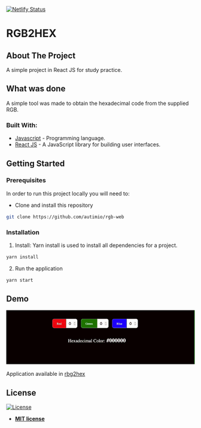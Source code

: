 [![Netlify Status](https://api.netlify.com/api/v1/badges/fd4d77a3-56b8-4624-a2a4-f835f9fa4383/deploy-status)](https://app.netlify.com/sites/rgb-to-hex-converter/deploys)

# RGB2HEX

## About The Project

A simple project in React JS for study practice.

## What was done

A simple tool was made to obtain the hexadecimal code from the supplied RGB.

### Built With:

- [Javascript](https://developer.mozilla.org/pt-BR/docs/Web/JavaScript) - Programming language.
- [React JS](https://reactjs.org/) - A JavaScript library for building user interfaces.

## Getting Started

### Prerequisites

In order to run this project locally you will need to:

- Clone and install this repository

```sh
git clone https://github.com/autimio/rgb-web
```

### Installation

1. Install: Yarn install is used to install all dependencies for a project.

```sh
yarn install
```

2. Run the application

```sh
yarn start
```

## Demo

![rbg2hexgif](https://github.com/autimio/rbg-web/blob/master/demo/demo-rgb.gif)

Application available in [rbg2hex](https://rgb-to-hex-converter.netlify.app/)

## License

[![License](http://img.shields.io/:license-mit-blue.svg?style=flat-square)](http://badges.mit-license.org)

- **[MIT license](http://opensource.org/licenses/mit-license.php)**
